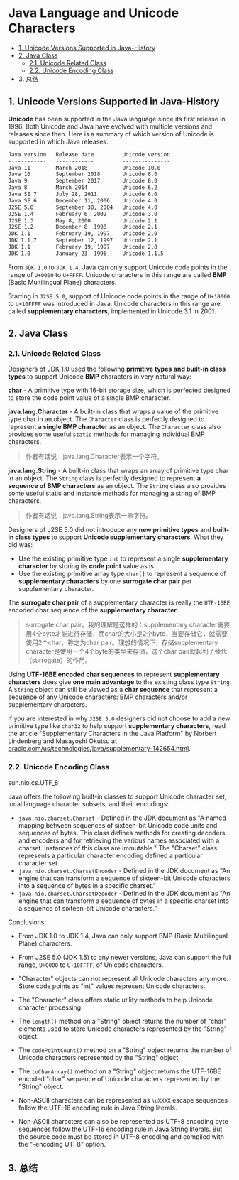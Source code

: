 # Java Language and Unicode Characters

<!-- TOC -->

- [1. Unicode Versions Supported in Java-History](#1-unicode-versions-supported-in-java-history)
- [2. Java Class](#2-java-class)
  - [2.1. Unicode Related Class](#21-unicode-related-class)
  - [2.2. Unicode Encoding Class](#22-unicode-encoding-class)
- [3. 总结](#3-%E6%80%BB%E7%BB%93)

<!-- /TOC -->

## 1. Unicode Versions Supported in Java-History

**Unicode** has been supported in the Java language since its first release in 1996. Both Unicode and Java have evolved with multiple versions and releases since then. Here is a summary of which version of Unicode is supported in which Java releases.

```txt
Java version   Release date         Unicode version
------------   ------------         ---------------
Java 11        March 2018           Unicode 10.0
Java 10        September 2018       Unicode 8.0
Java 9         September 2017       Unicode 8.0
Java 8         March 2014           Unicode 6.2
Java SE 7      July 28, 2011        Unicode 6.0
Java SE 6      December 11, 2006    Unicode 4.0
J2SE 5.0       September 30, 2004   Unicode 4.0
J2SE 1.4       February 6, 2002     Unicode 3.0
J2SE 1.3       May 8, 2000          Unicode 2.1
J2SE 1.2       December 8, 1998     Unicode 2.1
JDK 1.1        February 19, 1997    Unicode 2.0
JDK 1.1.7      September 12, 1997   Unicode 2.1
JDK 1.1        February 19, 1997    Unicode 2.0
JDK 1.0        January 23, 1996     Unicode 1.1.5
```

From `JDK 1.0` to `JDK 1.4`, Java can only support Unicode code points in the range of `U+0000` to `U+FFFF`. Unicode characters in this range are called **BMP** (Basic Multilingual Plane) characters.

Starting in `J2SE 5.0`, support of Unicode code points in the range of `U+10000` to `U+10FFFF` was introduced in Java. Unicode characters in this range are called **supplementary characters**, implemented in Unicode 3.1 in 2001.

## 2. Java Class

### 2.1. Unicode Related Class

Designers of JDK 1.0 used the following **primitive types** **and built-in class types** to support Unicode **BMP** characters in very natural way:

**char** - A primitive type with 16-bit storage size, which is perfected designed to store the code point value of a single BMP character.

**java.lang.Character** - A built-in class that wraps a value of the primitive type char in an object. The `Character` class is perfectly designed to represent **a single BMP character** as an object. The `Character` class also provides some useful `static` methods for managing individual BMP characters.

> 作者有话说：java.lang.Character表示一个字符。

**java.lang.String** - A built-in class that wraps an array of primitive type char in an object. The `String` class is perfectly designed to represent **a sequence of BMP characters** as an object. The `String` class also provides some useful static and instance methods for managing a string of BMP characters.

> 作者有话说：java.lang.String表示一串字符。



Designers of J2SE 5.0 did not introduce any **new primitive types** and **built-in class types** to support **Unicode supplementary characters**. What they did was:

- Use the existing primitive type `int` to represent a single **supplementary character** by storing its **code point** value as is.
- Use the existing primitive array type `char[]` to represent a sequence of **supplementary characters** by one **surrogate char pair** per supplementary character.

The **surrogate char pair** of a supplementary character is really the `UTF-16BE` encoded char sequence of the **supplementary character**.

> surrogate char pair。我的理解是这样的：supplementary character需要用4个byte才能进行存储，而char的大小是2个byte，当要存储它，就需要使用2个char，称之为char pair。理想的情况下，存储supplementary character是使用一个4个byte的类型来存储，这个char pair就起到了替代（surrogate）的作用。

Using **UTF-16BE encoded char sequences** to represent **supplementary characters** does give **one main advantage** to the existing class type `String`: A `String` object can still be viewed as a **char sequence** that represent a sequence of any Unicode characters: BMP characters and/or supplementary characters.

If you are interested in why `J2SE 5.0` designers did not choose to add a new primitive type like `char32` to help support **supplementary characters**, read the article "Supplementary Characters in the Java Platform" by Norbert Lindenberg and Masayoshi Okutsu at [oracle.com/us/technologies/java/supplementary-142654.html](http://www.oracle.com/us/technologies/java/supplementary-142654.html).

### 2.2. Unicode Encoding Class

sun.nio.cs.UTF_8

Java offers the following built-in classes to support Unicode character set, local language character subsets, and their encodings:

- `java.nio.charset.Charset` - Defined in the JDK document as "A named mapping between sequences of sixteen-bit Unicode code units and sequences of bytes. This class defines methods for creating decoders and encoders and for retrieving the various names associated with a charset. Instances of this class are immutable." The "Charset" class represents a particular character encoding defined a particular character set.
- `java.nio.charset.CharsetEncoder` - Defined in the JDK document as "An engine that can transform a sequence of sixteen-bit Unicode characters into a sequence of bytes in a specific charset."
- `java.nio.charset.CharsetDecoder` - Defined in the JDK document as "An engine that can transform a sequence of bytes in a specific charset into a sequence of sixteen-bit Unicode characters."

Conclusions:

- From JDK 1.0 to JDK 1.4, Java can only support BMP (Basic Multilingual Plane) characters.
- From J2SE 5.0 (JDK 1.5) to any newer versions, Java can support the full range, `U+0000` to `U+10FFFF`, of Unicode characters.

- "Character" objects can not represent all Unicode characters any more. Store code points as "int" values represent Unicode characters.
- The "Character" class offers static utility methods to help Unicode character processing.

- The `length()` method on a "String" object returns the number of "char" elements used to store Unicode characters represented by the "String" object.
- The `codePointCount()` method on a "String" object returns the number of Unicode characters represented by the "String" object.
- The `toCharArray()` method on a "String" object returns the UTF-16BE encoded "char" sequence of Unicode characters represented by the "String" object.

- Non-ASCII characters can be represented as `\uXXXX` escape sequences follow the UTF-16 encoding rule in Java String literals.
- Non-ASCII characters can also be represented as UTF-8 encoding byte sequences follow the UTF-16 encoding rule in Java String literals. But the source code must be stored in UTF-8 encoding and compiled with the "-encoding UTF8" option.

## 3. 总结
